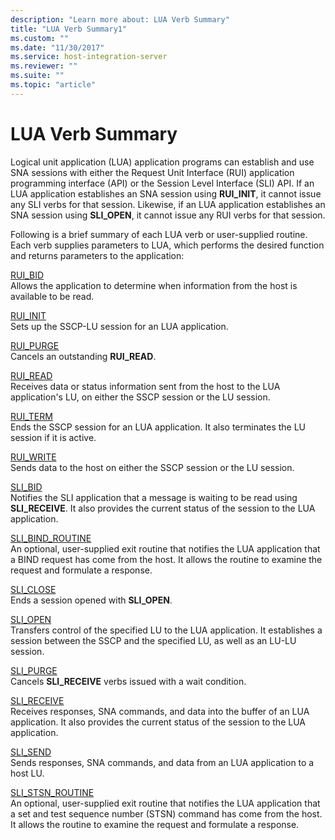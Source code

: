 ```yaml
---
description: "Learn more about: LUA Verb Summary"
title: "LUA Verb Summary1"
ms.custom: ""
ms.date: "11/30/2017"
ms.service: host-integration-server
ms.reviewer: ""
ms.suite: ""
ms.topic: "article"
---
```

# LUA Verb Summary
Logical unit application (LUA) application programs can establish and use SNA sessions with either the Request Unit Interface (RUI) application programming interface (API) or the Session Level Interface (SLI) API. If an LUA application establishes an SNA session using **RUI_INIT**, it cannot issue any SLI verbs for that session. Likewise, if an LUA application establishes an SNA session using **SLI_OPEN**, it cannot issue any RUI verbs for that session.  
  
 Following is a brief summary of each LUA verb or user-supplied routine. Each verb supplies parameters to LUA, which performs the desired function and returns parameters to the application:  
  
 [RUI_BID](./rui-bid1.md)  
 Allows the application to determine when information from the host is available to be read.  
  
 [RUI_INIT](./rui-init1.md)  
 Sets up the SSCP-LU session for an LUA application.  
  
 [RUI_PURGE](./rui-purge2.md)  
 Cancels an outstanding **RUI_READ**.  
  
 [RUI_READ](./rui-read2.md)  
 Receives data or status information sent from the host to the LUA application's LU, on either the SSCP session or the LU session.  
  
 [RUI_TERM](./rui-term2.md)  
 Ends the SSCP session for an LUA application. It also terminates the LU session if it is active.  
  
 [RUI_WRITE](./rui-write2.md)  
 Sends data to the host on either the SSCP session or the LU session.  
  
 [SLI_BID](./sli-bid2.md)  
 Notifies the SLI application that a message is waiting to be read using **SLI_RECEIVE**. It also provides the current status of the session to the LUA application.  
  
 [SLI_BIND_ROUTINE](./sli-bind-routine1.md)  
 An optional, user-supplied exit routine that notifies the LUA application that a BIND request has come from the host. It allows the routine to examine the request and formulate a response.  
  
 [SLI_CLOSE](./sli-close1.md)  
 Ends a session opened with **SLI_OPEN**.  
  
 [SLI_OPEN](../core/sli-open2.md)  
 Transfers control of the specified LU to the LUA application. It establishes a session between the SSCP and the specified LU, as well as an LU-LU session.  
  
 [SLI_PURGE](./sli-purge1.md)  
 Cancels **SLI_RECEIVE** verbs issued with a wait condition.  
  
 [SLI_RECEIVE](./sli-receive2.md)  
 Receives responses, SNA commands, and data into the buffer of an LUA application. It also provides the current status of the session to the LUA application.  
  
 [SLI_SEND](./sli-send2.md)  
 Sends responses, SNA commands, and data from an LUA application to a host LU.  
  
 [SLI_STSN_ROUTINE](./sli-stsn-routine1.md)  
 An optional, user-supplied exit routine that notifies the LUA application that a set and test sequence number (STSN) command has come from the host. It allows the routine to examine the request and formulate a response.
